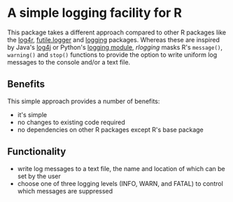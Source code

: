 A simple logging facility for R
===============================

This package takes a different approach compared to other R packages like the
[log4r](), [futile.logger]() and [logging]() packages. Whereas these are
inspired by Java's [log4j]() or Python's [logging module](), *rlogging* masks
R's `message()`, `warning()` and `stop()` functions to provide the option to
write uniform log messages to the console and/or a text file.

Benefits
--------

This simple approach provides a number of benefits:

  * it's simple
  * no changes to existing code required
  * no dependencies on other R packages except R's base package

Functionality
-------------

  * write log messages to a text file, the name and location of which can be set
    by the user
  * choose one of three logging levels (INFO, WARN, and FATAL) to control which
    messages are suppressed
